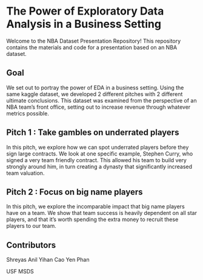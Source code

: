 ﻿# The Power of Exploratory Data Analysis in a Business Setting


Welcome to the NBA Dataset Presentation Repository! This repository contains the materials and code for a presentation based on an NBA dataset.


## Goal 


We set out to portray the power of EDA in a business setting. Using the same kaggle dataset, we developed 2 different pitches with 2 different ultimate conclusions. This dataset was examined from the perspective of an NBA team’s front office, setting out to increase revenue through whatever metrics possible.  


## Pitch 1 : Take gambles on underrated players 


In this pitch, we explore how we can spot underrated players before they sign large contracts. We look at one specific example, Stephen Curry, who signed a very team friendly contract. This allowed his team to build very strongly around him, in turn creating a dynasty that significantly increased team valuation.


## Pitch 2 : Focus on big name players 


In this pitch, we explore the incomparable impact that big name players have on a team. We show that team success is heavily dependent on all star players, and that it’s worth spending the extra money to recruit these players to our team. 


## Contributors


Shreyas Anil 
Yihan Cao 
Yen Phan


USF MSDS